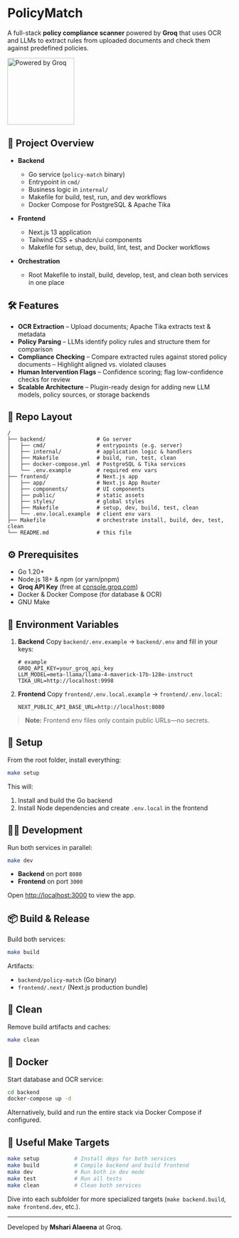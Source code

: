 # PolicyMatch

A full-stack **policy compliance scanner** powered by **Groq** that uses OCR and LLMs to extract rules from uploaded documents and check them against predefined policies.

<img src="https://console.groq.com/powered-by-groq.svg" alt="Powered by Groq" width="150"/>

## 🚀 Project Overview

* **Backend**

  * Go service (`policy-match` binary)
  * Entrypoint in `cmd/`
  * Business logic in `internal/`
  * Makefile for build, test, run, and dev workflows
  * Docker Compose for PostgreSQL & Apache Tika

* **Frontend**

  * Next.js 13 application
  * Tailwind CSS + shadcn/ui components
  * Makefile for setup, dev, build, lint, test, and Docker workflows

* **Orchestration**

  * Root Makefile to install, build, develop, test, and clean both services in one place

## 🛠️ Features

* **OCR Extraction**
  – Upload documents; Apache Tika extracts text & metadata
* **Policy Parsing**
  – LLMs identify policy rules and structure them for comparison
* **Compliance Checking**
  – Compare extracted rules against stored policy documents
  – Highlight aligned vs. violated clauses
* **Human Intervention Flags**
  – Confidence scoring; flag low-confidence checks for review
* **Scalable Architecture**
  – Plugin-ready design for adding new LLM models, policy sources, or storage backends

## 📁 Repo Layout

```
/
├── backend/                # Go server
│   ├── cmd/                # entrypoints (e.g. server)
│   ├── internal/           # application logic & handlers
│   ├── Makefile            # build, run, test, clean
│   ├── docker-compose.yml  # PostgreSQL & Tika services
│   └── .env.example        # required env vars
├── frontend/               # Next.js app
│   ├── app/                # Next.js App Router
│   ├── components/         # UI components
│   ├── public/             # static assets
│   ├── styles/             # global styles
│   ├── Makefile            # setup, dev, build, test, clean
│   └── .env.local.example  # client env vars
├── Makefile                # orchestrate install, build, dev, test, clean
└── README.md               # this file
```

## ⚙️ Prerequisites

* Go 1.20+
* Node.js 18+ & npm (or yarn/pnpm)
* **Groq API Key** (free at [console.groq.com](https://console.groq.com))
* Docker & Docker Compose (for database & OCR)
* GNU Make

## 💾 Environment Variables

1. **Backend**
   Copy `backend/.env.example` → `backend/.env` and fill in your keys:

   ```env
   # example
   GROQ_API_KEY=your_groq_api_key
   LLM_MODEL=meta-llama/llama-4-maverick-17b-128e-instruct
   TIKA_URL=http://localhost:9998
   ```
2. **Frontend**
   Copy `frontend/.env.local.example` → `frontend/.env.local`:

   ```env
   NEXT_PUBLIC_API_BASE_URL=http://localhost:8080
   ```

> **Note:** Frontend env files only contain public URLs—no secrets.

## 🔧 Setup

From the root folder, install everything:

```bash
make setup
```

This will:

1. Install and build the Go backend
2. Install Node dependencies and create `.env.local` in the frontend

## 🏃‍♂️ Development

Run both services in parallel:

```bash
make dev
```

* **Backend** on port `8080`
* **Frontend** on port `3000`

Open [http://localhost:3000](http://localhost:3000) to view the app.

## 📦 Build & Release

Build both services:

```bash
make build
```

Artifacts:

* `backend/policy-match` (Go binary)
* `frontend/.next/` (Next.js production bundle)

## 🧹 Clean

Remove build artifacts and caches:

```bash
make clean
```

## 🐳 Docker

Start database and OCR service:

```bash
cd backend
docker-compose up -d
```

Alternatively, build and run the entire stack via Docker Compose if configured.

## 🎯 Useful Make Targets

```bash
make setup           # Install deps for both services
make build           # Compile backend and build frontend
make dev             # Run both in dev mode
make test            # Run all tests
make clean           # Clean both services
```

Dive into each subfolder for more specialized targets (`make backend.build`, `make frontend.dev`, etc.).

---

Developed by **Mshari Alaeena** at Groq.
